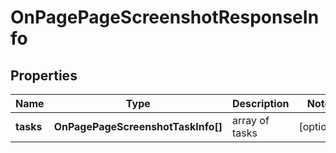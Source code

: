 # OnPagePageScreenshotResponseInfo

## Properties

| Name | Type | Description | Notes |
|------------ | ------------- | ------------- | -------------|
**tasks** | **OnPagePageScreenshotTaskInfo[]** | array of tasks |[optional]|